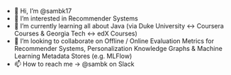 - 👋 Hi, I’m @sambk17
- 👀 I’m interested in Recommender Systems
- 🌱 I’m currently learning all about Java (via Duke University <-> Coursera Courses & Georgia Tech <-> edX Courses)
- 💞️ I’m looking to collaborate on Offline / Online Evaluation Metrics for Recommender Systems, Personalization Knowledge Graphs & Machine Learning Metadata Stores (e.g. MLFlow)
- 📫 How to reach me -> @sambk on Slack

<!---
sambk17/sambk17 is a ✨ special ✨ repository because its `README.md` (this file) appears on your GitHub profile.
You can click the Preview link to take a look at your changes.
--->
